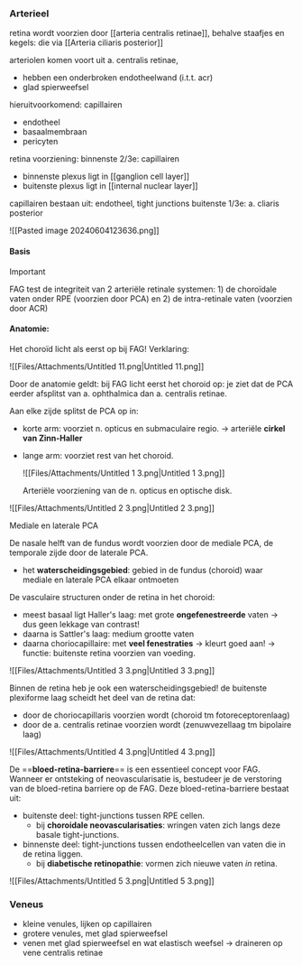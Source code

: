 ### Arterieel
retina wordt voorzien door [[arteria centralis retinae]], behalve staafjes en kegels: die via [[Arteria ciliaris posterior]] 

arteriolen komen voort uit a. centralis retinae, 
- hebben een onderbroken endotheelwand (i.t.t. acr)
- glad spierweefsel

hieruitvoorkomend: capillairen
- endotheel
- basaalmembraan
- pericyten

retina voorziening:
binnenste 2/3e: capillairen
- binnenste plexus ligt in [[ganglion cell layer]]
- buitenste plexus ligt in [[internal nuclear layer]]

capillairen bestaan uit: endotheel, tight junctions
buitenste 1/3e: a. cliaris posterior



![[Pasted image 20240604123636.png]]

#### Basis

> [!important]  
> FAG test de integriteit van 2 arteriële retinale systemen: 1) de choroïdale vaten onder RPE (voorzien door PCA) en 2) de intra-retinale vaten (voorzien door ACR)  

#### **Anatomie:**

Het choroïd licht als eerst op bij FAG! Verklaring:

![[Files/Attachments/Untitled 11.png|Untitled 11.png]]

Door de anatomie geldt: bij FAG licht eerst het choroid op: je ziet dat de PCA eerder afsplitst van a. ophthalmica dan a. centralis retinae.

Aan elke zijde splitst de PCA op in:
- korte arm: voorziet n. opticus en submaculaire regio. → arteriële **cirkel van Zinn-Haller**
- lange arm: voorziet rest van het choroid.
    
    ![[Files/Attachments/Untitled 1 3.png|Untitled 1 3.png]]
    
    Arteriële voorziening van de n. opticus en optische disk.
    

![[Files/Attachments/Untitled 2 3.png|Untitled 2 3.png]]

Mediale en laterale PCA

De nasale helft van de fundus wordt voorzien door de mediale PCA, de temporale zijde door de laterale PCA.
- het **waterscheidingsgebied**: gebied in de fundus (choroid) waar mediale en laterale PCA elkaar ontmoeten

De vasculaire structuren onder de retina in het choroid:
- meest basaal ligt Haller's laag: met grote **ongefenestreerde** vaten → dus geen lekkage van contrast!
- daarna is Sattler's laag: medium grootte vaten
- daarna choriocapillaire: met **veel fenestraties** → kleurt goed aan! → functie: buitenste retina voorzien van voeding.

![[Files/Attachments/Untitled 3 3.png|Untitled 3 3.png]]

Binnen de retina heb je ook een waterscheidingsgebied! de buitenste plexiforme laag scheidt het deel van de retina dat:
- door de choriocapillaris voorzien wordt (choroid tm fotoreceptorenlaag)
- door de a. centralis retinae voorzien wordt (zenuwvezellaag tm bipolaire laag)

![[Files/Attachments/Untitled 4 3.png|Untitled 4 3.png]]

  

De ==**bloed-retina-barriere**== is een essentieel concept voor FAG.
Wanneer er ontsteking of neovascularisatie is, bestudeer je de verstoring van de bloed-retina barriere op de FAG.
Deze bloed-retina-barriere bestaat uit:
- buitenste deel: tight-junctions tussen RPE cellen.
    - bij **choroidale neovascularisaties**: wringen vaten zich langs deze basale tight-junctions.
- binnenste deel: tight-junctions tussen endotheelcellen van vaten die in de retina liggen.
    - bij **diabetische retinopathie**: vormen zich nieuwe vaten _in_ retina.

![[Files/Attachments/Untitled 5 3.png|Untitled 5 3.png]]

  


### Veneus
- kleine venules, lijken op capillairen
- grotere venules, met glad spierweefsel
- venen met glad spierweefsel en wat elastisch weefsel -> draineren op vene centralis retinae
